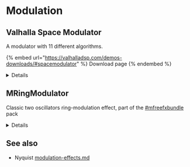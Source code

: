 # Modulation

## Valhalla Space Modulator

A modulator with 11 different algorithms.

{% embed url="https://valhalladsp.com/demos-downloads/#spacemodulator" %}
Download page
{% endembed %}

<details>

<summary>Details</summary>

© 2022 VALHALLA DSP, LLC.

COMPATIBILITY:

* WINDOWS: WINDOWS 7/8/10
* PLUGIN FORMATS: 64-BIT VST2.4/VST3/AAX

&#x20;

* MAC: OSX 10.8/10.9/10.10/10.11, MACOS 10.12/10.13/10.14/10.15, MACOS 11 BIG SUR
* PLUGIN FORMATS: 64-BIT VST2.4/VST3/AAX/AU

\


Information from the vendor: [https://valhalladsp.com/shop/modulation/valhalla-space-modulator/](https://valhalladsp.com/shop/modulation/valhalla-space-modulator/)

**Earth Shattering Kaboom.**

ValhallaSpaceModulator is our take on flanging.

Eleven algorithms allow you to get through-zero flanging, barberpole flanging, detuning, doubling, strange echoes, reverbs, and all sorts of effects that defy description.



![](<../.gitbook/assets/Valhalla example.png>)

</details>

## MRingModulator

Classic two oscillators ring-modulation effect, part of the [#mfreefxbundle](plugin-suites.md#mfreefxbundle "mention") pack

<details>

<summary>Details</summary>

MRingModulator performs classic ring-modulation effects using one or two oscillators. With a clean interface that gives easy access to more advanced controls like our adjustable phase difference and shape features, including editable custom waveforms and harmonics.

* Advanced GUI
* Compare multiple settings: A to H Switching and A to D Morphing.
* Unique visualisation engine with classic meters and time graphs
* MIDI controllers with MIDI learn
* Automatic gain compensation (AGC)
* M/S, single channel, up to 8 channels surround and up to 64 channels ambisonics processing
* Extremely fast, optimized for newest AVX2 and AVX512 capable processors
* Supports VST, VST3, AU and AAX interfaces on Windows and macOS

See the [pack ](plugin-suites.md#mfreefxbundle)for installation instructions.&#x20;

</details>

## See also

* Nyquist [modulation-effects.md](../nyquist-plugins/effect-plugins/modulation-effects.md "mention")
